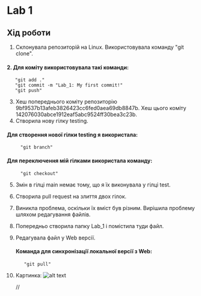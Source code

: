 # Lab 1
## Хід роботи
1. Склонувала репозиторій на Linux. Використовувала команду "git clone".
#### 2. Для коміту використовувала такі команди:
       "git add ."
       "git commit -m "Lab_1: My first commit!"
       "git push"
3. Хеш попереднього коміту репозиторію 9bf9537b13afeb3826423cc6fed0aea69db8847b. Хеш цього коміту 142076030abce1912eaf5abc9524ff30bea3c23b.
4. Створила нову гілку testing.
  #### Для створення нової гілки testing я використала:
         "git branch"
  #### Для переключення мій гілками використала команду:
         "git checkout"
5. Змін в гілці main немає тому, що я їх виконувала у гілці test.
6. Створила pull request на злиття двох гілок.
7. Виникла проблема, оскільки їх вміст був різним.
   Вирішила проблему шляхом редагування файлів.
8. Попередньо створила папку Lab_1 і помістила туди файл.
9. Редагувала файл у Web версії.
    #### Команда для синхронізації локальної версії з Web:
          "git pull"
10. Картинка: 
    ![alt text](hq.jpg "Picture")
    
    
    
    //
